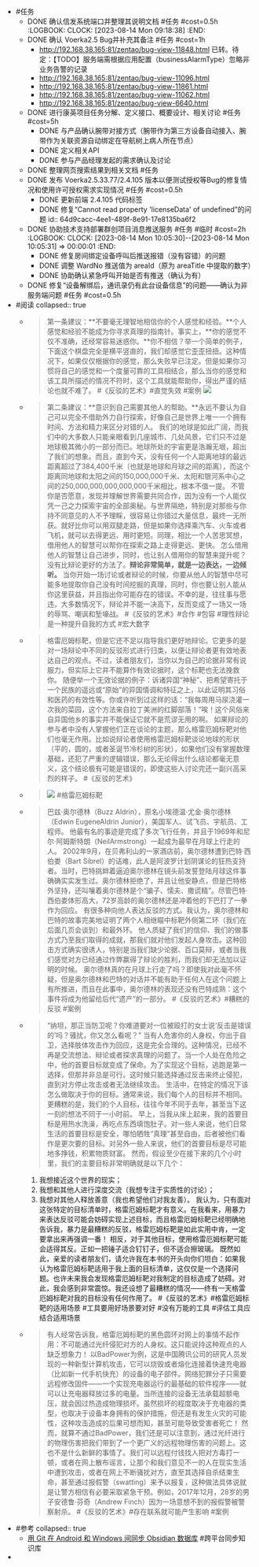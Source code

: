 - #任务
	- DONE 确认信发系统端口并整理其说明文档 #任务 #cost=0.5h
	  :LOGBOOK:
	  CLOCK: [2023-08-14 Mon 09:18:38]
	  :END:
	- DONE 确认 Voerka2.5 Bug并补充其备注 #任务 #cost=1h
		- http://192.168.38.165:81/zentao/bug-view-11848.html 
		  已转。待定：【TODO】服务端需根据应用配置（businessAlarmType）忽略非业务告警的记录
		- http://192.168.38.165:81/zentao/bug-view-11096.html
		- http://192.168.38.165:81/zentao/bug-view-11861.html
		- http://192.168.38.165:81/zentao/bug-view-11062.html
		- http://192.168.38.165:81/zentao/bug-view-6640.html
	- DONE 进行康英项目任务分解、定义接口、概要设计、相关讨论 #任务 #cost=5h
		- DONE 与产品确认腕带对接方式（腕带作为第三方设备自动接入、腕带作为关联资源自动绑定在导航树上病人所在节点）
		- DONE 定义相关API
		- DONE 参与产品经理发起的需求确认及讨论
	- DONE 整理网页搜索结果到相关文档 #任务
	- DONE 发布 Voerka2.5.33.77/2.4.105 版本以便测试授权等Bug的修复情况和使用许可授权需求实现情况 #任务 #cost=0.5h
		- DONE 更新前端 2.4.105 代码标签
		- DONE 修复“Cannot read property 'licenseData' of undefined”的问题
		  id:: 64d9cacc-4ee1-489f-8e91-17e8135ba6f2
	- DONE 协助技术支持部署群创项目消息推送服务 #任务 #临时 #cost=2h
	  :LOGBOOK:
	  CLOCK: [2023-08-14 Mon 10:05:30]--[2023-08-14 Mon 10:05:31] =>  00:00:01
	  :END:
		- DONE 修复房间绑定设备呼叫后推送报错（没有容错）的问题
		- DONE 调整 WardNo 推送值为 areaId（原为 areaTitle 中提取的数字）
		- DONE 协助确认紧急呼叫开始是否有推送（确认为有）
	- DONE 修复“设备解绑后，通讯录仍有此台设备信息”的问题——确认为非服务端问题 #任务 #cost=0.5h
- #阅读
  collapsed:: true
	- >第一条建议：**不要毫无理智地相信你的个人感觉和经验。**个人感觉和经验不能成为你寻求真理的指南针。事实上，**你的感觉不仅不准确，还经常容易迷惑你。**你不相信？举一个简单的例子，下面这个棋盘完全是横平竖直的，我们却感觉它歪歪扭扭。这种情况下，如果仅仅根据你的感觉，那么失败早已注定。但是如果你习惯将自己的感觉和一个度量可靠的工具相结合，那么当你的感觉和该工具所描述的情况不符时，这个工具就能帮助你，得出严谨的结论也就不难了。
	  #《反驳的艺术》#直觉失效 #案例
	  ![](https://staticcdn1-5.umiwi.com/epms_ebook/a9d950f32d1fd16f2dd1b7416053126d.jpg?x-oss-process=image/resize,w_1920,m_lfit)
	- >第二条建议：**意识到自己需要其他人的帮助。**永远不要认为自己可以完全不借助外力自行探索，好像自己是世界上唯一一个拥有时间、方法和精力来区分对错的人。
	  我们的地球是如此广阔，而我们中的大多数人只能亲眼看到几座城市、几处风景，它们只不过是地球极其微小的一部分而已。地球所处的宇宙更是浩瀚无垠，超出了我们的想象。而且，直到今天，没有任何一个人距离地球的最远距离超过了384,400千米（也就是地球和月球之间的距离），而这个距离同地球和太阳之间的150,000,000千米、太阳和银河系中心之间的250,000,000,000,000,000千米相比，根本不值一提。
	  不管你是否愿意，发现并理解世界需要共同合作，因为没有一个人能仅凭一己之力探索宇宙的全部奥秘。与世界隔绝，特别是对那些与你持不同意见的人不予理睬，很容易让你错过大量信息，最终一无所获。就好比你可以用双腿走路，但是如果你选择乘汽车、火车或者飞机，就可以去得更远、用时更短。同理，相比一个人苦思冥想，借用他人的智慧可以帮你在探索之路上走得更远、更快。
	  怎么借用他人的智慧让自己进步，同时，也让别人借用你的智慧来提升呢？没有比辩论更好的方法了。**辩论非常简单，就是一边表达，一边倾听。**
	  当你开始一场讨论或者辩论的时候，你要从他人的智慧中尽可能多地提取你自己没有时间挖掘的真理，同时，你也要让别人能从你这里获益，并且指出你可能存在的错误。不幸的是，往往事与愿违，大多数情况下，辩论并不能一决高下，反而变成了一场又一场的辱骂、嘲讽和堑壕战。
	  #《反驳的艺术》#合作 #包容 #理性辩论是一种提升自我的方式 #宏大数字
	- >格雷厄姆标靶，但是它还不足以指导我们更好地辩论。它更多的是对一场辩论中不同的反驳形式进行归类，以便让辩论者更有效地表达自己的观点。不过，读者朋友们，当你以为自己的论据非常有说服力，但实际上它并不能算作有效论据时，这个标靶也无法挽救你。
	  随便举一个无效论据的例子：诉诸异国“神秘”、把希望寄托于一个民族的遥远或“原始”的异国情调和特征之上，以此证明其习俗和医药的有效性等。你或许听到过这样的话：“我每周用马尿浇灌一次我的菜园，这个方法来自拉丁美洲的红脚部落！”唉！这个风俗来自异国他乡的事实并不能保证它就不是荒谬无用的啊。
	  如果辩论的参与者中没有人掌握他们正在谈论的主题，那么格雷厄姆标靶对他们也毫无作用。比如说辩论者使用格雷厄姆标靶谈论地球的形状（平的，圆的，或者圣诞节冷杉树的形状），如果他们没有掌握数理基础，还犯了严重的逻辑错误，那么无论得出什么结论都毫无意义，这个结论极有可能是错误的，即使这些人讨论完还一副兴高采烈的样子。
	  #《反驳的艺术》
	- >![](https://staticcdn1-5.umiwi.com/epms_ebook/3208e2bf38a26853e13218216bfff0d0.jpg?x-oss-process=image/resize,w_1920,m_lfit) #格雷厄姆标靶
	- >巴兹·奥尔德林（Buzz Aldrin），原名小埃德温·尤金·奥尔德林（Edwin EugeneAldrin Junior），美国军人、试飞员、宇航员、工程师。
	  他最有名的事迹是完成了多次飞行任务，并且于1969年和尼尔·阿姆斯特朗（NeilArmstrong）一起成为最早在月球上行走的人。
	  2002年9月，在贝弗利山的一家酒店前，奥尔德林遭到巴特·西伯娄（Bart Sibrel）的诘难，此人是阿波罗计划阴谋论的狂热支持者。当时，巴特挑衅着逼迫奥尔德林在镜头前发誓登陆月球这件事确确实实发生过。奥尔德林拒绝了，并且让他安静点，但是巴特格外坚持，还叫嚷着奥尔德林是个“骗子、懦夫、撒谎精”。尽管巴特·西伯娄体形高大，72岁高龄的奥尔德林还是冲着他的下巴打了一拳作为回应。
	  有很多种向他人表达反驳的方式。我认为，奥尔德林和巴特的故事完美地证明了两个人相继瞄中标靶外侧第二环（我们在后面几页会谈到）和最外环。
	  他人质疑了我们的信仰、我们的做事方式乃至我们取得的成就，那我们就对他们发起人身攻击。这种回击方式确实很诱人，特别是当我们缺少论据、百口莫辩，或者当我们感觉对方已经通过作弊赢得了辩论的胜利，而我们却无法加以证明的时候。
	  奥尔德林真的在月球上行走了吗？即使我对此毫不怀疑，但是奥尔德林和巴特的对话并不能有助于任何人在这个问题上有所推进，而且在此事中，奥尔德林的表现还没有巴特成熟：这个事件将成为他留给后代“遗产”的一部分。
	  #《反驳的艺术》#糟糕的反驳 #案例
	- >“纳坦，那正当防卫呢？你难道要对一位被殴打的女士说‘反击是错误的’吗？骚扰，你又怎么看呢？”
	  当有人危害你的人身权，你出于自卫，选择肢体攻击作为回应，这是完全合理的。这种情况，已经不再是交流想法、辩论或者探求真理的问题了。当一个人处在危险之中，他的首要目标就变成了保命。为了实现这个目标，逃跑是第一选择，但那并非总是可行。这时候只能选择通过反击来终止侵犯，直到对方停止攻击或者无法继续攻击。
	  生活中，在特定的情况下该怎么做取决于你的目标。通常来说，我们每个人的目标并不相同。更糟糕的是，我们的个人目标，往往今年不同于去年，甚至当下这一刻的想法不同于一小时前。
	  早上，当我从床上起来，我的首要目标是用热水洗澡，再吃点东西填饱肚子。对一些人来说，他们日常生活的首要目标是安全，哪怕牺牲“真理”甚至自由，后者被他们看作是更次要的目标。对另外一些人来说，他们的首要目标是尽可能地多挣钱，积累物质财富。
	  然而，假设至少在接下来的几个小时里，我们的主要目标非常明确就是以下几个：
	  1. 我想接近这个世界的现实；
	  2. 我想和其他人进行深度交流（我想专注于实质性的讨论）；
	  3. 我想对其他人释放善意（我也希望他们对我友善）。
	  我认为，只有面对这张特定的目标清单时，格雷厄姆标靶才有意义。在我看来，用暴力来表达反驳可能会妨碍实现上述目标，而且格雷厄姆标靶已经明确地告诉我，暴力是最糟糕的反驳，格雷厄姆标靶是如此实用中肯，一定要拿出来再强调一番！
	  相反，对于其他目标，使用格雷厄姆标靶可能会适得其反。正如一把锤子适合钉钉子，但不适合擦玻璃。
	  既然如此，亲爱的读者朋友们，请允许我在本书的开头向你们坦白：如果我认为格雷厄姆标靶适用于我上面的目标清单，这仅仅是一个选择问题。也许未来我会发现格雷厄姆标靶对我制定的目标造成了妨碍。对此，我会感到非常震惊。我还设想了最糟糕的情况——终有一天格雷厄姆标靶对我的目标没有任何作用了。
	  #《反驳的艺术》#格雷厄姆标靶的适用场景 #工具要用好场景要对好 #没有万能的工具 #评估工具应结合适用场景
	- >有人经常告诉我，格雷厄姆标靶的黑色圆环对网上的事情不起作用：不可能通过光纤侵犯对方的人身权。这只能说持这种观点的人缺乏想象力！
	  以BadPower为例，这是中国腾讯公司的研究人员发现的一种新型计算机攻击，它可以烧毁或者熔化连接着快速充电器（比如新一代手机快充）的设备的电子部件。网络犯罪分子只需要远程修改固件——一个实现充电器运行的最基础的软件程序——就可以让充电器释放过多的电量。当所连接的设备无法承载超额电压，就会因过热造成物理损坏。虽然损坏的程度取决于充电器的类型，也取决于设备本身拥有的保护措施，但还是有发生火灾的可能性，这种攻击造成的后果可想而知，甚至可能导致受害者死亡！
	  然而，就算不通过BadPower，我们还是可以注意到，通过光纤进行的物理伤害把我们带到了一个更广义的远程物理伤害的问题上。这也不是什么新鲜的事情了。我们可以远程付钱找人把对方毒打一顿，或者在网上散布谣言，让那个和我们意见不一的人在现实生活中遭到攻击，或者在网上不断骚扰对方，直至其选择自杀结束生命，甚至通过报假警（swatting）来予以报复，这种做法具体说就是让警方相信有必要采取紧急干预。例如，2017年12月，28岁的男子安德鲁·芬奇（Andrew Finch）因为一场意想不到的报假警被警察射杀。
	  #《反驳的艺术》#存在联系就可能产生影响 #案例
- #参考
  collapsed:: true
	- [用 Git 在 Android 和 Windows 间同步 Obsidian 数据库](https://sspai.com/post/68989)
	  #跨平台同步知识库
-